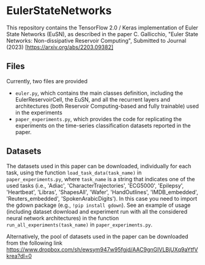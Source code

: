 # EulerStateNetworks
This repository contains the TensorFlow 2.0 / Keras implementation of Euler State Networks (EuSN), as described in the paper
C. Gallicchio, "Euler State Networks: Non-dissipative Reservoir Computing", Submitted to Journal (2023) [https://arxiv.org/abs/2203.09382] 

## Files
Currently, two files are provided
* `euler.py`, which contains the main classes definition, including the EulerReservoirCell, the EuSN, and all the recurrent layers and architectures (both Reservoir Computing-based and fully trainable) used in the experiments
* `paper_experiments.py`, which provides the code for replicating the experiments on the time-series classification datasets reported in the paper.

## Datasets
The datasets used in this paper can be downloaded, individually for each task, using the function `load_task_data(task_name)` in `paper_experiments.py`, where `task_name` is a string that indicates one of the used tasks (i.e., 'Adiac', 'CharacterTrajectories', 'ECG5000', 'Epilepsy', 'Heartbeat', 'Libras', 'ShapesAll', 'Wafer', 'HandOutlines', 'IMDB_embedded', 'Reuters_embedded', 'SpokenArabicDigits'). 
In this case you need to import the gdown package (e.g., `!pip install gdown`). See an example of usage (including dataset download and experiment run with all the considered neural network architectures) in the function `run_all_experiments(task_name)` in `paper_experiments.py`.

Alternatively, the pool of datasets used in the paper can be downloaded from the following link https://www.dropbox.com/sh/ewsym947w95fgjd/AAC9gnGIVLBjUXq9aYtfVkrea?dl=0

